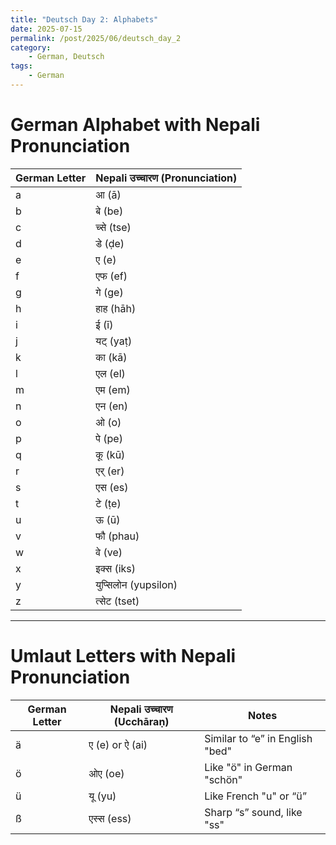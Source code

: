 ```yaml
---
title: "Deutsch Day 2: Alphabets"
date: 2025-07-15
permalink: /post/2025/06/deutsch_day_2
category: 
    - German, Deutsch
tags:
    - German
---
```


# German Alphabet with Nepali Pronunciation

| **German Letter** | **Nepali उच्चारण (Pronunciation)** |
|-------------------|-------------------------------|
| a                 | आ (ā)                         |
| b                 | बे (be)                       |
| c                 | च्से (tse)                    |
| d                 | डे (ḍe)                       |
| e                 | ए (e)                         |
| f                 | एफ (ef)                      |
| g                 | गे (ge)                       |
| h                 | हाह (hāh)                     |
| i                 | ई (ī)                         |
| j                 | यट् (yaṭ)                     |
| k                 | का (kā)                       |
| l                 | एल (el)                      |
| m                 | एम (em)                      |
| n                 | एन (en)                      |
| o                 | ओ (o)                         |
| p                 | पे (pe)                       |
| q                 | कू (kū)                       |
| r                 | एर् (er)                      |
| s                 | एस (es)                      |
| t                 | टे (ṭe)                       |
| u                 | ऊ (ū)                         |
| v                 | फौ (phau)                    |
| w                 | वे (ve)                       |
| x                 | इक्‍स (iks)                  |
| y                 | युप्सिलोन (yupsilon)         |
| z                 | त्सेट (tset)                 |

---

# Umlaut Letters with Nepali Pronunciation

| **German Letter** | **Nepali उच्चारण (Ucchāraṇ)** | **Notes**                                      |
|-------------------|-------------------------------|------------------------------------------------|
| ä                 | ए (e) or ऐ (ai)              | Similar to “e” in English "bed"               |
| ö                 | ओए (oe)                      | Like "ö" in German "schön"                    |
| ü                 | यू (yu)                      | Like French "u" or “ü”                        |
| ß                 | एस्स (ess)                   | Sharp “s” sound, like "ss"                    |
